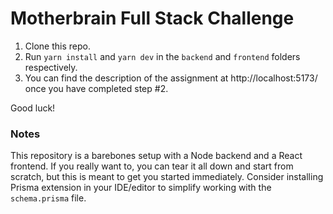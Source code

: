 # Motherbrain Full Stack Challenge

1. Clone this repo.
2. Run `yarn install` and `yarn dev` in the `backend` and `frontend` folders respectively.
3. You can find the description of the assignment at http://localhost:5173/ once you have completed step #2.

Good luck!

### Notes

This repository is a barebones setup with a Node backend and a React frontend. If you really want to, you can tear it all down and start from scratch, but this is meant to get you started immediately.
Consider installing Prisma extension in your IDE/editor to simplify working with the `schema.prisma` file.
